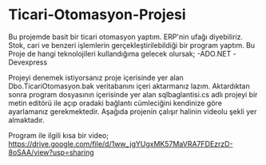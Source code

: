 # Ticari-Otomasyon-Projesi

Bu projemde basit bir ticari otomasyon yaptım. ERP'nin  ufağı diyebiliriz. Stok, cari ve benzeri işlemlerin gerçekleştirilebildiği bir program yaptım. Bu Proje de hangi
teknolojileri kullandığıma gelecek olursak;
-ADO.NET
-Devexpress


Projeyi denemek istiyorsanız proje içerisinde yer alan Dbo.TicariOtomasyon.bak veritabanını içeri aktarmanız lazım. Aktardıktan sonra program dosyasının içerisinde yer alan
sqlbaglantisi.cs adlı projeyi bir metin editörü ile açıp oradaki bağlantı cümleciğini kendinize göre ayarlamanız gerekmektedir. Aşağıda projenin çalışır halinin videolu şekli yer
almaktadır. 

Program ile ilgili kısa bir video; https://drive.google.com/file/d/1ww_jgYUgxMK57MaVRA7FDEzrzD-8oSAA/view?usp=sharing
